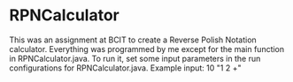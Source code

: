 # RPNCalculator
This was an assignment at BCIT to create a Reverse Polish Notation calculator.
Everything was programmed by me except for the main function in RPNCalculator.java.
To run it, set some input parameters in the run configurations for RPNCalculator.java.
Example input: 10 "1 2 +"
